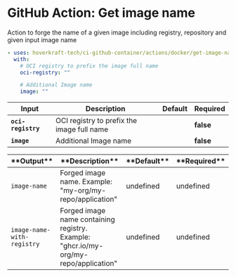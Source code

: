 <!-- start title -->

# GitHub Action: Get image name

<!-- end title -->
<!-- start description -->

Action to forge the name of a given image including registry, repository and given input image name

<!-- end description -->
<!-- start contents -->
<!-- end contents -->
<!-- start usage -->

```yaml
- uses: hoverkraft-tech/ci-github-container/actions/docker/get-image-name@v0.4.1
  with:
    # OCI registry to prefix the image full name
    oci-registry: ""

    # Additional Image name
    image: ""
```

<!-- end usage -->
<!-- start inputs -->

| **Input**                     | **Description**                            | **Default** | **Required** |
| ----------------------------- | ------------------------------------------ | ----------- | ------------ |
| **<code>oci-registry</code>** | OCI registry to prefix the image full name |             | **false**    |
| **<code>image</code>**        | Additional Image name                      |             | **false**    |

<!-- end inputs -->
<!-- start outputs -->

| \***\*Output\*\***                    | \***\*Description\*\***                                                              | \***\*Default\*\*** | \***\*Required\*\*** |
| ------------------------------------- | ------------------------------------------------------------------------------------ | ------------------- | -------------------- |
| <code>image-name</code>               | Forged image name. Example: "my-org/my-repo/application"                             | undefined           | undefined            |
| <code>image-name-with-registry</code> | Forged image name containing registry. Example: "ghcr.io/my-org/my-repo/application" | undefined           | undefined            |

<!-- end outputs -->
<!-- start [.github/ghadocs/examples/] -->
<!-- end [.github/ghadocs/examples/] -->
